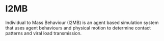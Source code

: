# I2MB

Individual to Mass Behaviour (I2MB) is an agent based simulation system that uses agent behaviours and physical motion
to determine contact patterns and viral load transmission. 

